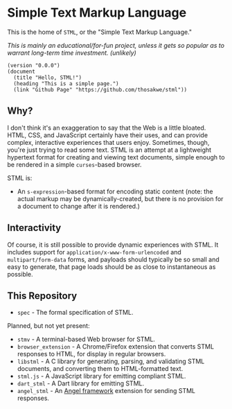 # Simple Text Markup Language
This is the home of `STML`, or the "Simple Text Markup Language."

*This is mainly an educational/for-fun project,
unless it gets so popular as to warrant long-term time investment. (unlikely)*

```stml
(version "0.0.0")
(document
  (title "Hello, STML!")
  (heading "This is a simple page.")
  (link "Github Page" "https://github.com/thosakwe/stml"))
```

## Why?
I don't think it's an exaggeration to say that the Web is a little bloated.
HTML, CSS, and JavaScript certainly have their uses, and can provide complex,
interactive experiences that users enjoy. Sometimes, though, you're just trying
to read some text. STML is an attempt at a lightweight hypertext format for creating
and viewing text documents, simple enough to be rendered in a simple `curses`-based
browser.

STML is:
* An `s-expression`-based format for encoding static content (note: the
actual markup may be dynamically-created, but there is no provision for a
document to change after it is rendered.)

## Interactivity
Of course, it is still possible to provide dynamic experiences with STML. It includes
support for `application/x-www-form-urlencoded` and `multipart/form-data` forms, and
payloads should typically be so small and easy to generate, that page loads should be
as close to instantaneous as possible.

## This Repository
* `spec` - The formal specification of STML.

Planned, but not yet present:

* `stmv` - A terminal-based Web browser for STML.
* `browser_extension` - A Chrome/Firefox extension that converts
STML responses to HTML, for display in regular browsers.
* `libstml` - A C library for generating, parsing, and validating
STML documents, and converting them to HTML-formatted text.
* `stml.js` - A JavaScript library for emitting compliant STML.
* `dart_stml` - A Dart library for emitting STML.
* `angel_stml` - An [Angel framework](https:/angel-dart-dev)
extension for sending STML responses.
